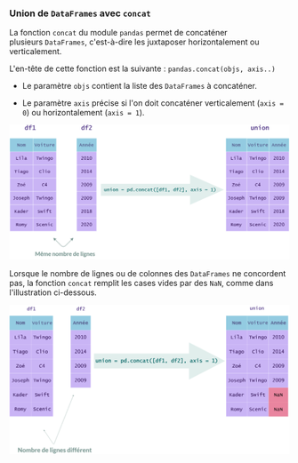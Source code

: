 ### Union de `DataFrames` avec `concat`

La fonction `concat` du module `pandas` permet de concaténer plusieurs `DataFrames`, c'est-à-dire les juxtaposer horizontalement ou verticalement.

L'en-tête de cette fonction est la suivante : `pandas.concat(objs, axis..)`

- Le paramètre `objs` contient la liste des `DataFrames` à concaténer.

- Le paramètre `axis` précise si l'on doit concaténer verticalement (`axis = 0`) ou horizontalement (`axis = 1`).

![alt text](image.png)

Lorsque le nombre de lignes ou de colonnes des `DataFrames` ne concordent pas, la fonction `concat` remplit les cases vides par des `NaN`, comme dans l'illustration ci-dessous.

  
![alt text](image-1.png)

